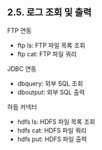 ## 2.5. 로그 조회 및 출력

FTP 연동
* ftp ls: FTP 파일 목록 조회
* ftp cat: FTP 파일 쿼리

JDBC 연동
* dbquery: 외부 SQL 조회
* dboutput: 외부 SQL 출력


하둡 커넥터
* hdfs ls: HDFS 파일 목록 조회
* hdfs cat: HDFS 파일 쿼리
* hdfs put: HDFS 파일 출력

